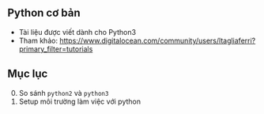 ## Python cơ bản 
- Tài liệu được viết dành cho Python3
- Tham khảo: https://www.digitalocean.com/community/users/ltagliaferri?primary_filter=tutorials

## Mục lục
00. So sánh `python2` và `python3`
01. Setup môi trường làm việc với python
